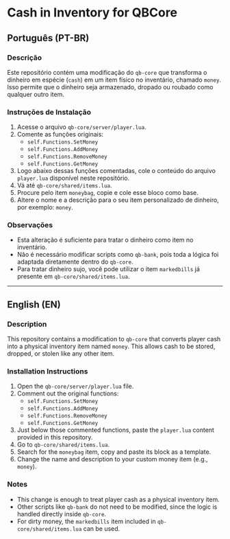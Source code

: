 # Cash in Inventory for QBCore

## Português (PT-BR)

### Descrição

Este repositório contém uma modificação do `qb-core` que transforma o dinheiro em espécie (`cash`) em um item físico no inventário, chamado `money`. Isso permite que o dinheiro seja armazenado, dropado ou roubado como qualquer outro item.

### Instruções de Instalação

1. Acesse o arquivo `qb-core/server/player.lua`.
2. Comente as funções originais:
   - `self.Functions.SetMoney`
   - `self.Functions.AddMoney`
   - `self.Functions.RemoveMoney`
   - `self.Functions.GetMoney`
3. Logo abaixo dessas funções comentadas, cole o conteúdo do arquivo `player.lua` disponível neste repositório.
4. Vá até `qb-core/shared/items.lua`.
5. Procure pelo item `moneybag`, copie e cole esse bloco como base.
6. Altere o nome e a descrição para o seu item personalizado de dinheiro, por exemplo: `money`.

### Observações

- Esta alteração é suficiente para tratar o dinheiro como item no inventário.
- Não é necessário modificar scripts como `qb-bank`, pois toda a lógica foi adaptada diretamente dentro do `qb-core`.
- Para tratar dinheiro sujo, você pode utilizar o item `markedbills` já presente em `qb-core/shared/items.lua`.

---

## English (EN)

### Description

This repository contains a modification to `qb-core` that converts player cash into a physical inventory item named `money`. This allows cash to be stored, dropped, or stolen like any other item.

### Installation Instructions

1. Open the `qb-core/server/player.lua` file.
2. Comment out the original functions:
   - `self.Functions.SetMoney`
   - `self.Functions.AddMoney`
   - `self.Functions.RemoveMoney`
   - `self.Functions.GetMoney`
3. Just below those commented functions, paste the `player.lua` content provided in this repository.
4. Go to `qb-core/shared/items.lua`.
5. Search for the `moneybag` item, copy and paste its block as a template.
6. Change the name and description to your custom money item (e.g., `money`).

### Notes

- This change is enough to treat player cash as a physical inventory item.
- Other scripts like `qb-bank` do not need to be modified, since the logic is handled directly inside `qb-core`.
- For dirty money, the `markedbills` item included in `qb-core/shared/items.lua` can be used.
